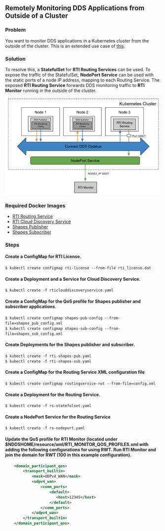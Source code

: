 ## Remotely Monitoring DDS Applications from Outside of a Cluster

### Problem

You want to monitor DDS applications in a Kubernetes cluster from the outside of the cluster. This is an extended use case of [this](../routingservice_rwt). 

### Solution

To resolve this, a **StatefulSet** for **RTI Routing Services** can be used. To expose the traffic of the StatefulSet, **NodePort Service** can be used with the static ports of a node IP address, mapping to each Routing Service. The exposed **RTI Routing Service** forwards DDS monitoring traffic to **RTI Monitor** running in the outside of the cluster. 

![Remotely Monitoring DDS Applications](routingservice_rwt_monitoring.png)

### Required Docker Images
- [RTI Routing Service](../dockerfiles/rti_routingservice)
- [RTI Cloud Discovery Service](../dockerfiles/rti_clouddiscoveryservice)
- [Shapes Publisher](../dockerfiles/shapes_pub)
- [Shapes Subscriber](../dockerfiles/shapes_sub)

### Steps

#### Create a ConfigMap for RTI License.
`$ kubectl create configmap rti-license --from-file rti_license.dat`

#### Create a Deployment and a Service for Cloud Discovery Service.
`$ kubectl create -f rticlouddiscoveryservice.yaml`

#### Create a ConfigMap for the QoS profile for Shapes publisher and subscriber applications.
`$ kubectl create configmap shapes-pub-config --from-file=shapes_pub_config.xml`\
`$ kubectl create configmap shapes-sub-config --from-file=shapes_sub_config.xml`

#### Create Deployments for the Shapes publisher and subscriber. 
`$ kubectl create -f rti-shapes-pub.yaml`\
`$ kubectl create -f rti-shapes-sub.yaml`

#### Create a ConfigMap for the Routing Service XML configuration file
`$ kubectl create configmap routingservice-rwt --from-file=config.xml`

#### Create a Deployment for the Routing Service. 
`$ kubectl create -f rs-statefulset.yaml`

#### Create a NodePort Service for the Routing Service
`$ kubectl create -f rs-nodeport.yaml`

#### Update the QoS profile for RTI Monitor (located under $NDDSHOME/resource/xml/RTI_MONITOR_QOS_PROFILES.xml with adding the following configurations for using RWT. Run RTI Monitor and join the domain for RWT (100 in this example configuration). 
```xml 
    <domain_participant_qos>
        <transport_builtin>
            <mask>UDPv4_WAN</mask>
            <udpv4_wan>
                <comm_ports>
                    <default>
                       <host>12345</host>
                    </default>
                </comm_ports>
            </udpv4_wan>
        </transport_builtin>
    </domain_participant_qos>
```
